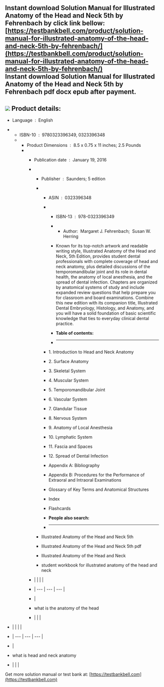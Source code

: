 Instant download **Solution Manual for Illustrated Anatomy of the Head and Neck 5th by Fehrenbach** by click link bellow:  
[https://testbankbell.com/product/solution-manual-for-illustrated-anatomy-of-the-head-and-neck-5th-by-fehrenbach/](https://testbankbell.com/product/solution-manual-for-illustrated-anatomy-of-the-head-and-neck-5th-by-fehrenbach/)  
**Instant download Solution Manual for Illustrated Anatomy of the Head and Neck 5th by Fehrenbach pdf docx epub after payment.**
--------------------------------------------------------------------------------------------------------------------------------


![](https://testbankbell.com/wp-content/uploads/2023/05/510w6UscP8L._SX389_BO1204203200_.jpg)
**Product details:**
--------------------


* Language ‏ : ‎ English
* * ISBN-10 ‏ : ‎ 9780323396349, 0323396348
  * * Product Dimensions ‏ : ‎ 8.5 x 0.75 x 11 inches; 2.5 Pounds
    * * Publication date ‏ : ‎ January 19, 2016
      * * Publisher ‏ : ‎ Saunders; 5 edition
        * * ASIN ‏ : ‎ 0323396348
          * * ISBN-13 ‏ : ‎ 978-0323396349
            * * Author:  Margaret J. Fehrenbach;  Susan W. Herring
             
            * Known for its top-notch artwork and readable writing style, Illustrated Anatomy of the Head and Neck, 5th Edition, provides student dental professionals with complete coverage of head and neck anatomy, plus detailed discussions of the temporomandibular joint and its role in dental health, the anatomy of local anesthesia, and the spread of dental infection. Chapters are organized by anatomical systems of study and include expanded review questions that help prepare you for classroom and board examinations. Combine this new edition with its companion title, Illustrated Dental Embryology, Histology, and Anatomy, and you will have a solid foundation of basic scientific knowledge that ties to everyday clinical dental practice.
            * **Table of contents:**
            * ----------------------
           
          * 1. Introduction to Head and Neck Anatomy
          * 2. Surface Anatomy
          * 3. Skeletal System
          * 4. Muscular System
          * 5. Temporomandibular Joint
          * 6. Vascular System
          * 7. Glandular Tissue
          * 8. Nervous System
          * 9. Anatomy of Local Anesthesia
          * 10. Lymphatic System
          * 11. Fascia and Spaces
          * 12. Spread of Dental Infection
          * Appendix A: Bibliography
          * Appendix B: Procedures for the Performance of Extraoral and Intraoral Examinations
          * Glossary of Key Terms and Anatomical Structures
          * Index
          * Flashcards
          * **People also search:**
          * -----------------------
         
        * Illustrated Anatomy of the Head and Neck 5th
       
        * Illustrated Anatomy of the Head and Neck 5th pdf
       
        * Illustrated Anatomy of the Head and Neck
       
        * student workbook for illustrated anatomy of the head and neck
       
      * |  |  |  |
      * | --- | --- | --- |
      * |
      * what is the anatomy of the head
      *  |  |  |
     
* |  |  |  |
* | --- | --- | --- |
* |
* what is head and neck anatomy
*  |  |  |

 Get more solution manual or test bank at: [https://testbankbell.com](https://testbankbell.com)
